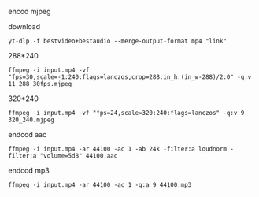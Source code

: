 encod mjpeg



download
```
yt-dlp -f bestvideo+bestaudio --merge-output-format mp4 "link"
```

288*240
```
ffmpeg -i input.mp4 -vf "fps=30,scale=-1:240:flags=lanczos,crop=288:in_h:(in_w-288)/2:0" -q:v 11 288_30fps.mjpeg
```

320*240
```
ffmpeg -i input.mp4 -vf "fps=24,scale=320:240:flags=lanczos" -q:v 9 320_240.mjpeg
```

endcod aac
```
ffmpeg -i input.mp4 -ar 44100 -ac 1 -ab 24k -filter:a loudnorm -filter:a "volume=5dB" 44100.aac
```
endcod mp3
```
ffmpeg -i input.mp4 -ar 44100 -ac 1 -q:a 9 44100.mp3
```